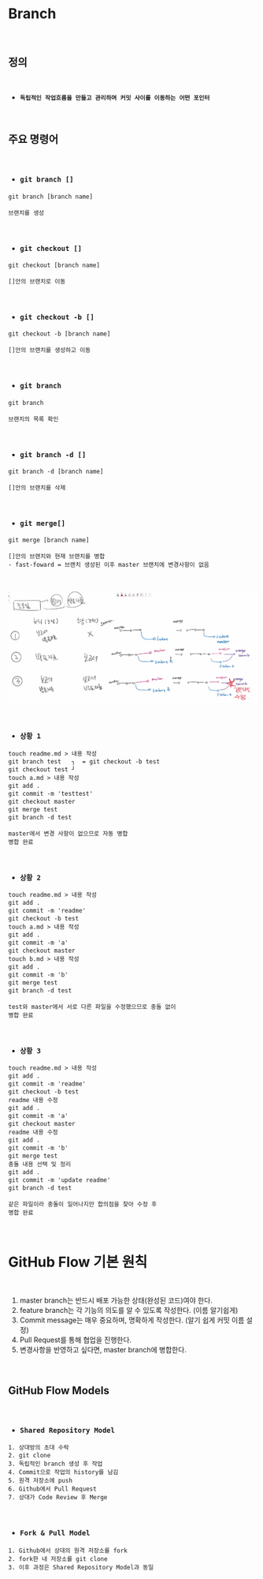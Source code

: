 # Branch

<br/>

## 정의

<br/>

- **`독립적인 작업흐름을 만들고 관리하며 커밋 사이를 이동하는 어떤 포인터`**


<br/>

## 주요 명령어

<br/>

- ### **`git branch []`**
```
git branch [branch name]

브랜치를 생성
```

<br/>

- ### **`git checkout []`**
```
git checkout [branch name]

[]안의 브랜치로 이동
```

<br/>

- ### **`git checkout -b []`**
```
git checkout -b [branch name]

[]안의 브랜치를 생성하고 이동
```

<br/>


- ### **`git branch`**
```
git branch

브랜치의 목록 확인
```

<br/>


- ### **`git branch -d []`**
```
git branch -d [branch name]

[]안의 브랜치를 삭제
```

<br/>


- ### **`git merge[]`**
```
git merge [branch name]

[]안의 브랜치와 현재 브랜치를 병합
- fast-foward = 브랜치 생성된 이후 master 브랜치에 변경사항이 없음
```

<br/>

![mergeimage](https://raw.githubusercontent.com/Code-Sloth/TIL/master/mergeimage.png)

<br/>

- ### **`상황 1`**
```
touch readme.md > 내용 작성
git branch test   ┐  = git checkout -b test
git checkout test ┘
touch a.md > 내용 작성
git add .
git commit -m 'testtest'
git checkout master
git merge test
git branch -d test

master에서 변경 사항이 없으므로 자동 병합
병합 완료
```

<br/>

- ### **`상황 2`**
```
touch readme.md > 내용 작성
git add .
git commit -m 'readme'
git checkout -b test
touch a.md > 내용 작성
git add .
git commit -m 'a'
git checkout master
touch b.md > 내용 작성
git add .
git commit -m 'b'
git merge test
git branch -d test

test와 master에서 서로 다른 파일을 수정했으므로 충돌 없이
병합 완료
```

<br/>

- ### **`상황 3`**
```
touch readme.md > 내용 작성
git add .
git commit -m 'readme'
git checkout -b test
readme 내용 수정
git add .
git commit -m 'a'
git checkout master
readme 내용 수정
git add .
git commit -m 'b'
git merge test
충돌 내용 선택 및 정리
git add .
git commit -m 'update readme'
git branch -d test

같은 파일이라 충돌이 일어나지만 합의점을 찾아 수정 후
병합 완료
```

<br/>

# GitHub Flow 기본 원칙

<br/>

1. master branch는 반드시 배포 가능한 상태(완성된 코드)여야 한다.
2. feature branch는 각 기능의 의도를 알 수 있도록 작성한다. (이름 알기쉽게) 
3. Commit message는 매우 중요하며, 명확하게 작성한다. (알기 쉽게 커밋 이름 설정)
4. Pull Request를 통해 협업을 진행한다.
5. 변경사항을 반영하고 싶다면, master branch에 병합한다.

<br/>

## GitHub Flow Models

<br/>

- ### **`Shared Repository Model`**
```
1. 상대방의 초대 수락
2. git clone
3. 독립적인 branch 생성 후 작업
4. Commit으로 작업의 history를 남김
5. 원격 저장소에 push
6. Github에서 Pull Request
7. 상대가 Code Review 후 Merge
```

<br/>

- ### **`Fork & Pull Model`**
```
1. Github에서 상대의 원격 저장소를 fork
2. fork한 내 저장소를 git clone
3. 이후 과정은 Shared Repository Model과 동일
```
